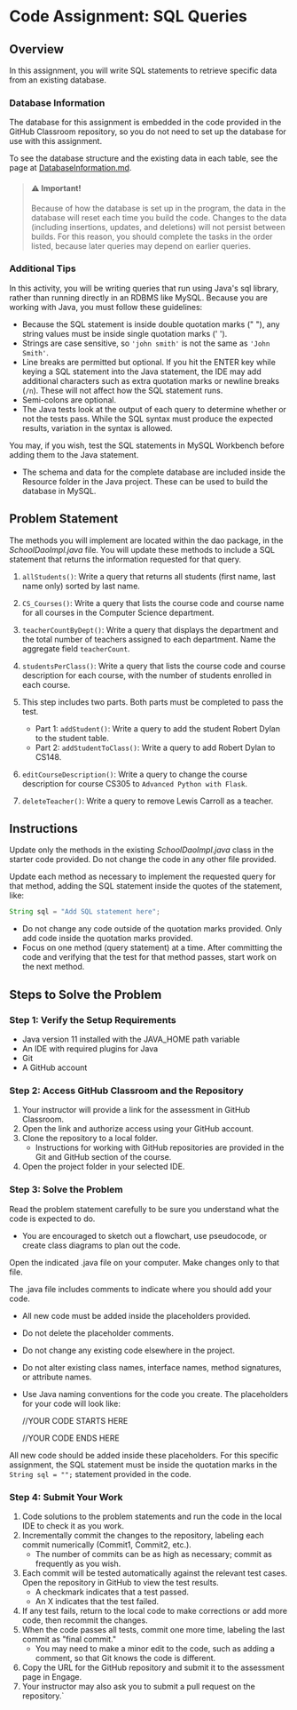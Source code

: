 # Code Assignment: SQL Queries
## Overview

In this assignment, you will write SQL statements to retrieve specific data from an existing database.

### Database Information

The database for this assignment is embedded in the code provided in the GitHub Classroom repository, so you do not need to set up the database for use with this assignment. 

To see the database structure and the existing data in each table, see the page at <a href="DatabaseInformation.md">DatabaseInformation.md</a>.

> #### ⚠ Important!
>
> Because of how the database is set up in the program, the data in the database will reset each time you build the code. Changes to the data (including insertions, updates, and deletions) will not persist between builds. For this reason, you should complete the tasks in the order listed, because later queries may depend on earlier queries.

### Additional Tips

In this activity, you will be writing queries that run using Java's sql library, rather than running directly in an RDBMS like MySQL. Because you are working with Java, you must follow these guidelines:

- Because the SQL statement is inside double quotation marks (" "), any string values must be inside single quotation marks (' ').
- Strings are case sensitive, so `'john smith'` is not the same as `'John Smith'`.
- Line breaks are permitted but optional. If you hit the ENTER key while keying a SQL statement into the Java statement, the IDE may add additional characters such as extra quotation marks or newline breaks (`/n`). These will not affect how the SQL statement runs.
- Semi-colons are optional.
- The Java tests look at the output of each query to determine whether or not the tests pass. While the SQL syntax must produce the expected results, variation in the syntax is allowed.

You may, if you wish, test the SQL statements in MySQL Workbench before adding them to the Java statement. 

* The schema and data for the complete database are included inside the Resource folder in the Java project. These can be used to build the database in MySQL.

## Problem Statement

The methods you will implement are located within the dao package, in the *SchoolDaoImpl.java* file. You will update these methods to include a SQL statement that returns the information requested for that query.

1. `allStudents()`: Write a query that returns all students (first name, last name only) sorted by last name.
2. `CS_Courses()`: Write a query that lists the course code and course name for all courses in the Computer Science department.
3. `teacherCountByDept()`: Write a query that displays the department and the total number of teachers assigned to each department. Name the aggregate field `teacherCount`.
4. `studentsPerClass()`: Write a query that lists the course code and course description for each course, with the number of students enrolled in each course.
5. This step includes two parts. Both parts must be completed to pass the test.
   - Part 1: `addStudent()`: Write a query to add the student Robert Dylan to the student table.
   - Part 2: `addStudentToClass()`: Write a query to add Robert Dylan to CS148.

6. `editCourseDescription()`: Write a query to change the course description for course CS305 to `Advanced Python with Flask`.
7. `deleteTeacher()`: Write a query to remove Lewis Carroll as a teacher.

## Instructions

Update only the methods in the existing *SchoolDaoImpl.java* class in the starter code provided. Do not change the code in any other file provided.

Update each method as necessary to implement the requested query for that method, adding the SQL statement inside the  quotes of the statement, like: 

```java
String sql = "Add SQL statement here";
```

* Do not change any code outside of the quotation marks provided.  Only add code inside the quotation marks provided.
* Focus on one method (query statement) at a time. After committing the code and verifying that the test for that method passes,  start work on the next method.

## Steps to Solve the Problem

### Step 1: Verify the Setup Requirements
- Java version 11 installed with the JAVA_HOME path variable
- An IDE with required plugins for Java
- Git
- A GitHub account

### Step 2: Access GitHub Classroom and the Repository
1. Your instructor will provide a link for the assessment in GitHub Classroom.
2. Open the link and authorize access using your GitHub account.
3. Clone the repository to a local folder.
   - Instructions for working with GitHub repositories are provided in the Git and GitHub section of the course.
4. Open the project folder in your selected IDE.

### Step 3: Solve the Problem
Read the problem statement carefully to be sure you understand what the code is expected to do.

- You are encouraged to sketch out a flowchart, use pseudocode, or create class diagrams to plan out the code.

Open the indicated .java file on your computer. Make changes only to that file.

The .java file includes comments to indicate where you should add your code.
- All new code must be added inside the placeholders provided.
- Do not delete the placeholder comments.
- Do not change any existing code elsewhere in the project.
- Do not alter existing class names, interface names, method signatures, or attribute names.
- Use Java naming conventions for the code you create.
The placeholders for your code will look like:


    //YOUR CODE STARTS HERE


    //YOUR CODE ENDS HERE


All new code should be added inside these placeholders. For this specific assignment, the SQL statement must be inside the quotation marks in the `String sql = "";` statement provided in the code.

### Step 4: Submit Your Work
1. Code solutions to the problem statements and run the code in the local IDE to check it as you work.
2. Incrementally commit the changes to the repository, labeling each commit numerically (Commit1, Commit2, etc.).
    - The number of commits can be as high as necessary; commit as frequently as you wish.
3. Each commit will be tested automatically against the relevant test cases. Open the repository in GitHub to view the test results.
    - A checkmark indicates that a test passed.
    - An X indicates that the test failed.
4. If any test fails, return to the local code to make corrections or add more code, then recommit the changes.
5. When the code passes all tests, commit one more time, labeling the last commit as "final commit."
    - You may need to make a minor edit to the code, such as adding a comment, so that Git knows the code is different.
6. Copy the URL for the GitHub repository and submit it to the assessment page in Engage.
7. Your instructor may also ask you to submit a pull request on the repository.`
